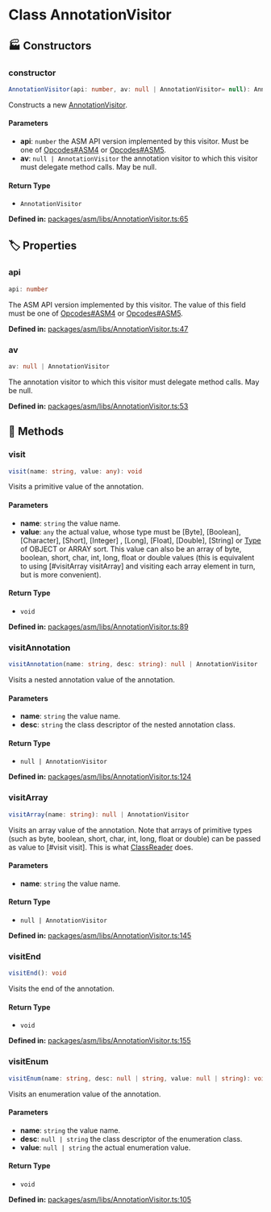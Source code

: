 # Class AnnotationVisitor

## 🏭 Constructors

### constructor <Badge type="tip" text="public" />

```ts
AnnotationVisitor(api: number, av: null | AnnotationVisitor= null): AnnotationVisitor
```
Constructs a new [AnnotationVisitor](AnnotationVisitor).
#### Parameters

- **api**: `number`
the ASM API version implemented by this visitor. Must be one
of [Opcodes#ASM4](#Opcodes.ASM4) or [Opcodes#ASM5](#Opcodes.ASM5).
- **av**: `null | AnnotationVisitor`
the annotation visitor to which this visitor must delegate
method calls. May be null.
#### Return Type

- `AnnotationVisitor`

<p style="font-size: 14px; color: var(--vp-c-text-2)">
<strong>Defined in:</strong> <a href="https://github.com/voxelum/minecraft-launcher-core-node/blob/master/packages/asm/libs/AnnotationVisitor.ts#L65" target="_blank" rel="noreferrer">packages/asm/libs/AnnotationVisitor.ts:65</a>
</p>


## 🏷️ Properties

### api

```ts
api: number
```
The ASM API version implemented by this visitor. The value of this field
must be one of [Opcodes#ASM4](#Opcodes.ASM4) or [Opcodes#ASM5](#Opcodes.ASM5).
<p style="font-size: 14px; color: var(--vp-c-text-2)">
<strong>Defined in:</strong> <a href="https://github.com/voxelum/minecraft-launcher-core-node/blob/master/packages/asm/libs/AnnotationVisitor.ts#L47" target="_blank" rel="noreferrer">packages/asm/libs/AnnotationVisitor.ts:47</a>
</p>


### av

```ts
av: null | AnnotationVisitor
```
The annotation visitor to which this visitor must delegate method calls.
May be null.
<p style="font-size: 14px; color: var(--vp-c-text-2)">
<strong>Defined in:</strong> <a href="https://github.com/voxelum/minecraft-launcher-core-node/blob/master/packages/asm/libs/AnnotationVisitor.ts#L53" target="_blank" rel="noreferrer">packages/asm/libs/AnnotationVisitor.ts:53</a>
</p>


## 🔧 Methods

### visit <Badge type="tip" text="public" />

```ts
visit(name: string, value: any): void
```
Visits a primitive value of the annotation.
#### Parameters

- **name**: `string`
the value name.
- **value**: `any`
the actual value, whose type must be [Byte],
[Boolean], [Character], [Short],
[Integer] , [Long], [Float], [Double],
[String] or [Type](Type) of OBJECT or ARRAY sort. This
value can also be an array of byte, boolean, short, char, int,
long, float or double values (this is equivalent to using
[#visitArray visitArray] and visiting each array element
in turn, but is more convenient).
#### Return Type

- `void`

<p style="font-size: 14px; color: var(--vp-c-text-2)">
<strong>Defined in:</strong> <a href="https://github.com/voxelum/minecraft-launcher-core-node/blob/master/packages/asm/libs/AnnotationVisitor.ts#L89" target="_blank" rel="noreferrer">packages/asm/libs/AnnotationVisitor.ts:89</a>
</p>


### visitAnnotation <Badge type="tip" text="public" />

```ts
visitAnnotation(name: string, desc: string): null | AnnotationVisitor
```
Visits a nested annotation value of the annotation.
#### Parameters

- **name**: `string`
the value name.
- **desc**: `string`
the class descriptor of the nested annotation class.
#### Return Type

- `null | AnnotationVisitor`

<p style="font-size: 14px; color: var(--vp-c-text-2)">
<strong>Defined in:</strong> <a href="https://github.com/voxelum/minecraft-launcher-core-node/blob/master/packages/asm/libs/AnnotationVisitor.ts#L124" target="_blank" rel="noreferrer">packages/asm/libs/AnnotationVisitor.ts:124</a>
</p>


### visitArray <Badge type="tip" text="public" />

```ts
visitArray(name: string): null | AnnotationVisitor
```
Visits an array value of the annotation. Note that arrays of primitive
types (such as byte, boolean, short, char, int, long, float or double)
can be passed as value to [#visit visit]. This is what
[ClassReader](ClassReader) does.
#### Parameters

- **name**: `string`
the value name.
#### Return Type

- `null | AnnotationVisitor`

<p style="font-size: 14px; color: var(--vp-c-text-2)">
<strong>Defined in:</strong> <a href="https://github.com/voxelum/minecraft-launcher-core-node/blob/master/packages/asm/libs/AnnotationVisitor.ts#L145" target="_blank" rel="noreferrer">packages/asm/libs/AnnotationVisitor.ts:145</a>
</p>


### visitEnd <Badge type="tip" text="public" />

```ts
visitEnd(): void
```
Visits the end of the annotation.
#### Return Type

- `void`

<p style="font-size: 14px; color: var(--vp-c-text-2)">
<strong>Defined in:</strong> <a href="https://github.com/voxelum/minecraft-launcher-core-node/blob/master/packages/asm/libs/AnnotationVisitor.ts#L155" target="_blank" rel="noreferrer">packages/asm/libs/AnnotationVisitor.ts:155</a>
</p>


### visitEnum <Badge type="tip" text="public" />

```ts
visitEnum(name: string, desc: null | string, value: null | string): void
```
Visits an enumeration value of the annotation.
#### Parameters

- **name**: `string`
the value name.
- **desc**: `null | string`
the class descriptor of the enumeration class.
- **value**: `null | string`
the actual enumeration value.
#### Return Type

- `void`

<p style="font-size: 14px; color: var(--vp-c-text-2)">
<strong>Defined in:</strong> <a href="https://github.com/voxelum/minecraft-launcher-core-node/blob/master/packages/asm/libs/AnnotationVisitor.ts#L105" target="_blank" rel="noreferrer">packages/asm/libs/AnnotationVisitor.ts:105</a>
</p>


